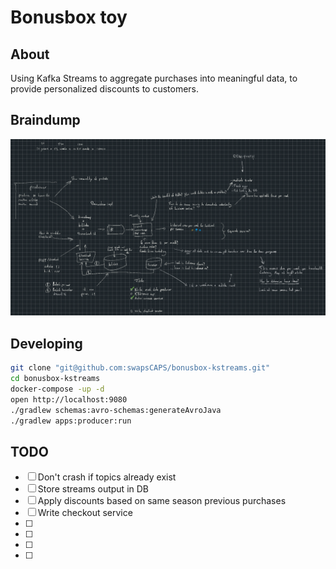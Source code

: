 # Bonusbox toy

## About
Using Kafka Streams to aggregate purchases into meaningful data, to provide personalized discounts to customers.

## Braindump
![This probably only makes sense to the person who jotted it down ; )](/notes/braindump_2023-11-04.png)

## Developing
```sh
git clone "git@github.com:swapsCAPS/bonusbox-kstreams.git"
cd bonusbox-kstreams
docker-compose -up -d
open http://localhost:9080
./gradlew schemas:avro-schemas:generateAvroJava
./gradlew apps:producer:run
```

## TODO
- [ ] Don't crash if topics already exist
- [ ] Store streams output in DB
- [ ] Apply discounts based on same season previous purchases
- [ ] Write checkout service
- [ ] 
- [ ] 
- [ ] 
- [ ] 
